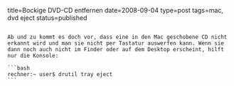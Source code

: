 title=Bockige DVD-CD entfernen
date=2008-09-04
type=post
tags=mac, dvd eject
status=published
~~~~~~

Ab und zu kommt es doch vor, dass eine in den Mac geschobene CD nicht erkannt wird und man sie nicht per Tastatur auswerfen kann. Wenn sie dann noch auch nicht im Finder oder auf dem Desktop erscheint, hilft nur die Konsole:

```bash
rechner:~ user$ drutil tray eject
```
